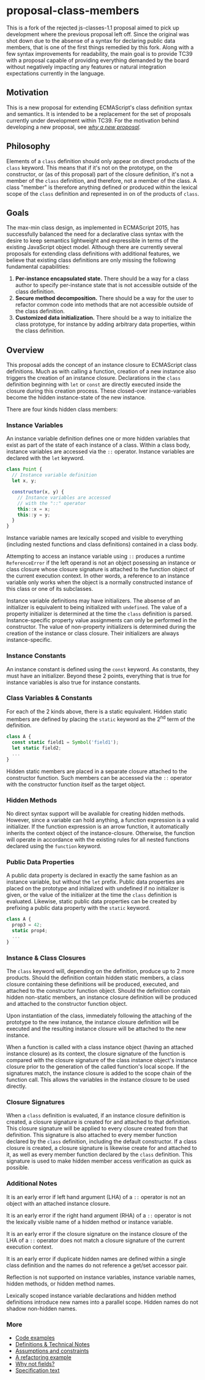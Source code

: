 # proposal-class-members
This is a fork of the rejected js-classes-1.1 proposal aimed to pick up development where the previous proposal left off. Since the original was shot down due to the absense of a syntax for declaring public data members, that is one of the first things remedied by this fork. Along with a few syntax improvements for readability, the main goal is to provide TC39 with a proposal capable of providing everything demanded by the board without negatively impacting any features or natural integration expectations currently in the language.

## Motivation

This is a new proposal for extending ECMAScript's class definition syntax and semantics. It is intended to be a replacement for the  set of proposals currently under development within TC39. For the motivation behind developing a new proposal, see *[why a new proposal](docs/motivation.md)*.

## Philosophy
Elements of a `class` definition should only appear on direct products of the `class` keyword. This means that if it's not on the prototype, on the constructor, or (as of this proposal) part of the closure definition, it's not a member of the `class` definition, and therefore, not a member of the class. A class "member" is therefore anything defined or produced within the lexical scope of the `class` definition and represented in on of the products of `class`.

## Goals

The max-min class design, as implemented in ECMAScript 2015, has successfully balanced the need for a declarative class syntax with the desire to keep semantics lightweight and expressible in terms of the existing JavaScript object model. Although there are currently several proposals for extending class definitions with additional features, we believe that existing class definitions are only missing the following fundamental capabilities:

1. **Per-instance encapsulated state.** There should be a way for a class author to specify per-instance state that is not accessible outside of the class definition.
2. **Secure method decomposition.** There should be a way for the user to refactor common code into methods that are not accessible outside of the class definition.
3. **Customized data initialization.** There should be a way to initialize the class prototype, for instance by adding arbitrary data properties, within the class definition.

## Overview

This proposal adds the concept of an instance closure to ECMAScript class definitions. Much as with calling a function, creation of a new instance also triggers the creation of an instance closure. Declarations in the `class` definition beginning with `let` or `const` are directly executed inside the closure during this creation process. These closed-over instance-variables become the hidden instance-state of the new instance. 

There are four kinds hidden class members:

### Instance Variables

An instance variable definition defines one or more hidden variables that exist as part of the state of each instance of a class. Within a class body, instance variables are accessed via the `::` operator. Instance variables are declared with the `let` keyword.

```js
class Point {
  // Instance variable definition
  let x, y;

  constructor(x, y) {
    // Instance variables are accessed
    // with the "::" operator
    this::x = x;
    this::y = y;
  }
}
```

Instance variable names are lexically scoped and visible to everything (including nested functions and class definitions) contained in a class body.

Attempting to access an instance variable using `::` produces a runtime `ReferenceError` if the left operand is not an object posessing an instance or class closure whose closure signature is attached to the function object of the current execution context. In other words, a reference to an instance variable only works when the object is a normally constructed instance of this class or one of its subclasses.

Instance variable definitions may have initializers. The absense of an initializer is equivalent to being initialized with `undefined`. The value of a property initializer is determined at the time the `class` definition is parsed. Instance-specific property value assignments can only be performed in the constructor. The value of non-property initializers is determined during the creation of the instance or class closure. Their initializers are always instance-specific.

### Instance Constants

An instance constant is defined using the `const` keyword. As constants, they must have an initializer. Beyond these 2 points, everything that is true for instance variables is also true for instance constants.

### Class Variables & Constants

For each of the 2 kinds above, there is a static equivalent. Hidden static members are defined by placing the `static` keyword as the 2<sup>nd</sup> term of the definition.

```js
class A {
  const static field1 = Symbol('field1');
  let static field2;
  ...
}
```

Hidden static members are placed in a separate closure attached to the constructor function. Such members can be accessed via the `::` operator with the constructor function itself as the target object.

### Hidden Methods

No direct syntax support will be available for creating hidden methods. However, since a variable can hold anything, a function expression is a valid initializer. If the function expression is an arrow function, it automatically inherits the context object of the instance-closure. Otherwise, the function will operate in accordance with the existing rules for all nested functions declared using the `function` keyword.

### Public Data Properties

A public data property is declared in exactly the same fashion as an instance variable, but without the `let` prefix. Public data properties are placed on the prototype and initialized with undefined if no initializer is given, or the value of the initializer at the time the `class` definition is evaluated. Likewise, static public data properties can be created by prefixing a public data property with the `static` keyword.

```js
class A {
  prop3 = 42;
  static prop4;
  ...
}
```

### Instance & Class Closures

The `class` keyword will, depending on the definition, produce up to 2 more products. Should the definition contain hidden static members, a class closure containing these definitions will be produced, executed, and attached to the constructor function object. Should the definition contain hidden non-static members, an instance closure definition will be produced and attached to the constructor function object.

Upon instantiation of the class, immediately following the attaching of the prototype to the new instance, the instance closure definition will be executed and the resulting instance closure will be attached to the new instance.

When a function is called with a class instance object (having an attached instance closure) as its context, the closure signature of the function is compared with the closure signature of the class instance object's instance closure prior to the generation of the called function's local scope. If the signatures match, the instance closure is added to the scope chain of the function call. This allows the variables in the instance closure to be used directly.

### Closure Signatures

When a `class` definition is evaluated, if an instance closure definition is created, a closure signature is created for and attached to that definition. This closure signature will be applied to every closure created from that definition. This signature is also attached to every member function declared by the `class` definition, including the default constructor. If a class closure is created, a closure signature is likewise create for and attached to it, as well as every member function declared by the `class` definition. This signature is used to make hidden member access verification as quick as possible.

### Additional Notes

It is an early error if left hand argument (LHA) of a `::` operator is not an object with an attached instance closure.

It is an early error if the right hand argument (RHA) of a `::` operator is not the lexically visible name of a hidden method or instance variable.

It is an early error if the closure signature on the instance closure of the LHA of a `::` operator does not match a closure signature of the current execution context.

It is an early error if duplicate hidden names are defined within a single class definition and the names do not reference a get/set accessor pair.

Reflection is not supported on instance variables, instance variable names, hidden methods, or hidden method names.

Lexically scoped instance variable declarations and hidden method definitions introduce new names into a parallel scope. Hidden names do not shadow non-hidden names.

### More

- [Code examples](https://github.com/rdking/proposal-class-members/tree/master/examples)
- [Definitions & Technical Notes](docs/definitions.md)
- [Assumptions and constraints](docs/assumptions-and-constraints.md)
- [A refactoring example](docs/refactoring.md)
- [Why not fields?](docs/why-not-fields.md)
- [Specification text](https://rdking.github.io/proposal-class-members/)
